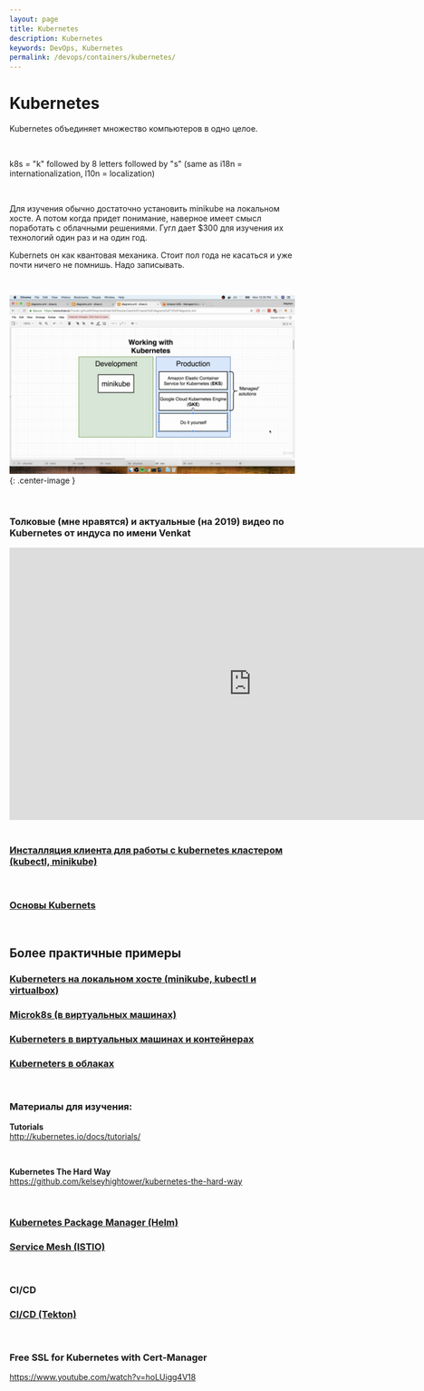 ```yaml
---
layout: page
title: Kubernetes
description: Kubernetes
keywords: DevOps, Kubernetes
permalink: /devops/containers/kubernetes/
---
```


# Kubernetes

Kubernetes объединяет множество компьютеров в одно целое.

<br/>

k8s = "k" followed by 8 letters followed by "s" (same as i18n = internationalization, l10n = localization)

<br/>

Для изучения обычно достаточно установить minikube на локальном хосте. А потом когда придет понимание, наверное имеет смысл поработать с облачными решениями. Гугл дает \$300 для изучения их технологий один раз и на один год.

Kubernets он как квантовая механика. Стоит пол года не касаться и уже почти ничего не помнишь. Надо записывать.

<br/>

![working with kubernetes](/img/devops/containers/kubernetes/working-with-kubernetes.png 'working with kubernetes'){: .center-image }

<br/>

### Толковые (мне нравятся) и актуальные (на 2019) видео по Kubernetes от индуса по имени Venkat

<div align="center">
    <iframe width="853" height="480" src="https://www.youtube.com/embed/YzaYqxW0wGs" frameborder="0" allow="accelerometer; autoplay; encrypted-media; gyroscope; picture-in-picture" allowfullscreen></iframe>
</div>

<br/>

### [Инсталляция клиента для работы с kubernetes кластером (kubectl, minikube)](/devops/containers/kubernetes/kubectl/setup/)

<br/>

### [Основы Kubernets](/devops/containers/kubernetes/basics/)

<br/>

## Более практичные примеры

### [Kuberneters на локальном хосте (minikube, kubectl и virtualbox)](/devops/containers/kubernetes/minikube/)

### [Microk8s (в виртуальных машинах)](/devops/containers/kubernetes/microk8s/)

### [Kuberneters в виртуальных машинах и контейнерах](/devops/containers/kubernetes/kubeadm/)

### [Kuberneters в облаках](/devops/containers/kubernetes/clouds/)

<br/>

### Материалы для изучения:

**Tutorials**  
http://kubernetes.io/docs/tutorials/

<br/>

**Kubernetes The Hard Way**  
https://github.com/kelseyhightower/kubernetes-the-hard-way

<br/>

### [Kubernetes Package Manager (Helm)](/devops/containers/kubernetes/packaging/heml/)

### [Service Mesh (ISTIO)](/devops/containers/kubernetes/service-mesh/istio/)

<br/>

### CI/CD

### [CI/CD (Tekton)](/devops/containers/kubernetes/cicd/)

<br/>

### Free SSL for Kubernetes with Cert-Manager

https://www.youtube.com/watch?v=hoLUigg4V18
